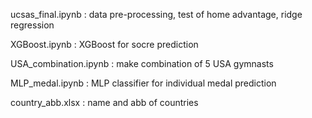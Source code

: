 ucsas_final.ipynb : data pre-processing, test of home advantage, ridge regression

XGBoost.ipynb : XGBoost for socre prediction

USA_combination.ipynb : make combination of 5 USA gymnasts

MLP_medal.ipynb : MLP classifier for individual medal prediction

country_abb.xlsx : name and abb of countries
